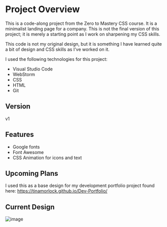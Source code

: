 # Project Overview
This is a code-along project from the Zero to Mastery CSS course. It is a minimalist landing page for a company. This is not the final version of this project; it is merely a starting point as I work on sharpening my CSS skills. 

This code is not my original design, but it is something I have learned quite a bit of design and CSS skills as I've worked on it.

I used the following technologies for this project:

* Visual Studio Code
* WebStorm
* CSS
* HTML
* Git
## Version
v1
## Features
* Google fonts
* Font Awesome
* CSS Animation for icons and text
## Upcoming Plans
I used this as a base design for my development portfolio project found here: https://tinamorlock.github.io/Dev-Portfolio/
## Current Design
![image](https://github.com/user-attachments/assets/447aec7a-f255-4629-891c-e89e20cb68ce)
